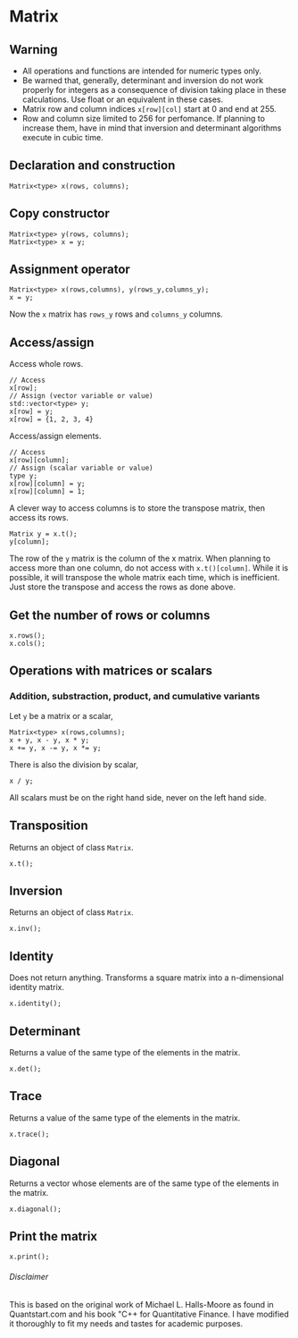 # Matrix
## Warning
- All operations and functions are intended for numeric types only.
- Be warned that, generally, determinant and inversion do not work properly for integers as a consequence of division taking place in these calculations. Use float or an equivalent in these cases.
- Matrix row and column indices ```x[row][col]``` start at 0 and end at 255.
- Row and column size limited to 256 for perfomance. If planning to increase them, have in mind that inversion and determinant algorithms execute in cubic time.
## Declaration and construction
```
Matrix<type> x(rows, columns);
```
## Copy constructor
```
Matrix<type> y(rows, columns);
Matrix<type> x = y;
```
## Assignment operator
```
Matrix<type> x(rows,columns), y(rows_y,columns_y);
x = y;
```
Now the ```x``` matrix has ```rows_y``` rows and ```columns_y``` columns.
## Access/assign
Access whole rows.
```
// Access
x[row];
// Assign (vector variable or value)
std::vector<type> y;
x[row] = y;
x[row] = {1, 2, 3, 4}
```
Access/assign elements.
```
// Access
x[row][column];
// Assign (scalar variable or value)
type y;
x[row][column] = y;
x[row][column] = 1;
```
A clever way to access columns is to store the transpose matrix, then access its rows.
```
Matrix y = x.t();
y[column];
```
The row of the ```y``` matrix is the column of the x matrix.
When planning to access more than one column, do not access with ```x.t()[column]```. While it is possible, it will transpose the whole matrix each time, which is inefficient. Just store the transpose and access the rows as done above.
## Get the number of rows or columns
```
x.rows();
x.cols();
```
## Operations with matrices or scalars
### Addition, substraction, product, and cumulative variants
Let ```y``` be a matrix or a scalar,
```
Matrix<type> x(rows,columns);
x + y, x - y, x * y;
x += y, x -= y, x *= y;
```
There is also the division by scalar,
```
x / y;
```
All scalars must be on the right hand side, never on the left hand side.
## Transposition
Returns an object of class ```Matrix```.
```
x.t();
```
## Inversion
Returns an object of class ```Matrix```.
```
x.inv();
```
## Identity
Does not return anything. Transforms a square matrix into a n-dimensional identity matrix.
```
x.identity();
```
## Determinant
Returns a value of the same type of the elements in the matrix.
```
x.det();
```
## Trace
Returns a value of the same type of the elements in the matrix.
```
x.trace();
```
## Diagonal
Returns a vector whose elements are of the same type of the elements in the matrix.
```
x.diagonal();
```
## Print the matrix
```
x.print();
```
###### Disclaimer
This is based on the original work of Michael L. Halls-Moore as found in Quantstart.com and his book "C++ for Quantitative Finance. I have modified it thoroughly to fit my needs and tastes for academic purposes.
